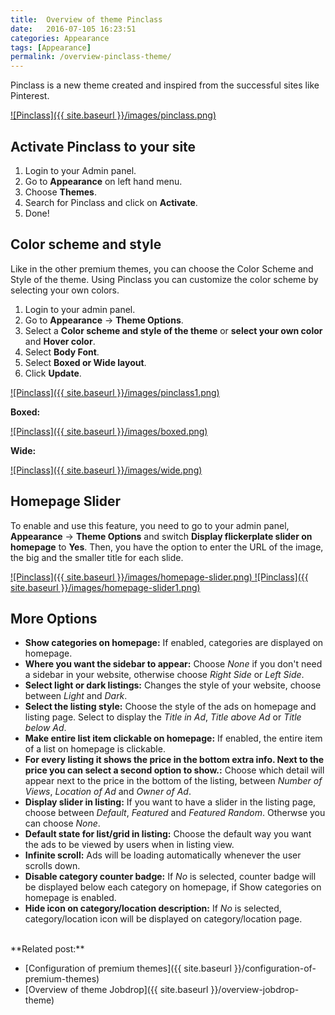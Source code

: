 ```yaml
---
title:  Overview of theme Pinclass
date:   2016-07-105 16:23:51
categories: Appearance
tags: [Appearance]
permalink: /overview-pinclass-theme/
---
```

Pinclass is a new theme created and inspired from the successful sites like Pinterest.

<a href="{{ site.baseurl }}/images/pinclass.png" class="thumbnail gallery-item" data-gallery>
![Pinclass]({{ site.baseurl }}/images/pinclass.png) 
</a>

## Activate Pinclass to your site

1. Login to your Admin panel.
2. Go to **Appearance** on left hand menu.
3. Choose **Themes**.
4. Search for Pinclass and click on **Activate**.
5. Done!


## Color scheme and style

Like in the other premium themes, you can choose the Color Scheme and Style of the theme. Using Pinclass you can customize the color scheme by selecting your own colors.

1. Login to your admin panel.
2. Go to **Appearance** -> **Theme Options**.
3. Select a **Color scheme and style of the theme** or **select your own color** and **Hover color**.
4. Select **Body Font**.
5. Select **Boxed or Wide layout**.
6. Click **Update**.

<a href="{{ site.baseurl }}/images/pinclass1.png" class="thumbnail gallery-item" data-gallery>
![Pinclass]({{ site.baseurl }}/images/pinclass1.png) 
</a>

**Boxed:**

<a href="{{ site.baseurl }}/images/boxed.png" class="thumbnail gallery-item" data-gallery>
![Pinclass]({{ site.baseurl }}/images/boxed.png) 
</a>

**Wide:**

<a href="{{ site.baseurl }}/images/wide.png" class="thumbnail gallery-item" data-gallery>
![Pinclass]({{ site.baseurl }}/images/wide.png) 
</a>


## Homepage Slider

To enable and use this feature, you need to go to your admin panel, **Appearance** -> **Theme Options** and switch **Display flickerplate slider on homepage** to **Yes**. Then, you have the option to enter the URL of the image, the big and the smaller title for each slide.

<a href="{{ site.baseurl }}/images/homepage-slider.png" class="thumbnail gallery-item" data-gallery>
![Pinclass]({{ site.baseurl }}/images/homepage-slider.png) 
</a>

<a href="{{ site.baseurl }}/images/homepage-slider1.png" class="thumbnail gallery-item" data-gallery>
![Pinclass]({{ site.baseurl }}/images/homepage-slider1.png) 
</a>

## More Options

+ **Show categories on homepage:** If enabled, categories are displayed on homepage.
+ **Where you want the sidebar to appear:** Choose _None_ if you don't need a sidebar in your website, otherwise choose _Right Side_ or _Left Side_.
+ **Select light or dark listings:** Changes the style of your website, choose between _Light_ and _Dark_.
+ **Select the listing style:** Choose the style of the ads on homepage and listing page. Select to display the _Title in Ad_, _Title above Ad_ or _Title below Ad_.
+ **Make entire list item clickable on homepage:** If enabled, the entire item of a list on homepage is clickable.
+ **For every listing it shows the price in the bottom extra info. Next to the price you can select a second option to show.:** Choose which detail will appear next to the price in the bottom of the listing, between _Number of Views_, _Location of Ad_ and _Owner of Ad_.
+ **Display slider in listing:** If you want to have a slider in the listing page, choose between _Default_, _Featured_ and _Featured Random_. Otherwse you can choose _None_.
+ **Default state for list/grid in listing:** Choose the default way you want the ads to be viewed by users when in listing view.
+ **Infinite scroll:** Ads will be loading automatically whenever the user scrolls down.
+ **Disable category counter badge:** If _No_ is selected, counter badge will be displayed below each category on homepage, if Show categories on homepage is enabled.
+ **Hide icon on category/location description:** If _No_ is selected, category/location icon will be displayed on category/location page.


<br>
**Related post:**

* [Configuration of premium themes]({{ site.baseurl }}/configuration-of-premium-themes)
* [Overview of theme Jobdrop]({{ site.baseurl }}/overview-jobdrop-theme)



